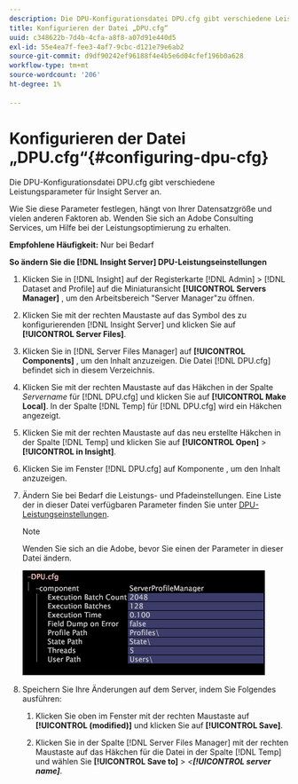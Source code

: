 ```yaml
---
description: Die DPU-Konfigurationsdatei DPU.cfg gibt verschiedene Leistungsparameter für Insight Server an.
title: Konfigurieren der Datei „DPU.cfg“
uuid: c348622b-7d4b-4cfa-a8f8-a07d91e440d5
exl-id: 55e4ea7f-fee3-4af7-9cbc-d121e79e6ab2
source-git-commit: d9df90242ef96188f4e4b5e6d04cfef196b0a628
workflow-type: tm+mt
source-wordcount: '206'
ht-degree: 1%

---
```


# Konfigurieren der Datei „DPU.cfg“{#configuring-dpu-cfg}

Die DPU-Konfigurationsdatei DPU.cfg gibt verschiedene Leistungsparameter für Insight Server an.

Wie Sie diese Parameter festlegen, hängt von Ihrer Datensatzgröße und vielen anderen Faktoren ab. Wenden Sie sich an Adobe Consulting Services, um Hilfe bei der Leistungsoptimierung zu erhalten.

**Empfohlene Häufigkeit:** Nur bei Bedarf

**So ändern Sie die  [!DNL Insight Server] DPU-Leistungseinstellungen**

1. Klicken Sie in [!DNL Insight] auf der Registerkarte [!DNL Admin] > [!DNL Dataset and Profile] auf die Miniaturansicht **[!UICONTROL Servers Manager]** , um den Arbeitsbereich &quot;Server Manager&quot;zu öffnen.
1. Klicken Sie mit der rechten Maustaste auf das Symbol des zu konfigurierenden [!DNL Insight Server] und klicken Sie auf **[!UICONTROL Server Files]**.
1. Klicken Sie in [!DNL Server Files Manager] auf **[!UICONTROL Components]** , um den Inhalt anzuzeigen. Die Datei [!DNL DPU.cfg] befindet sich in diesem Verzeichnis.
1. Klicken Sie mit der rechten Maustaste auf das Häkchen in der Spalte *Servername* für [!DNL DPU.cfg] und klicken Sie auf **[!UICONTROL Make Local]**. In der Spalte [!DNL Temp] für [!DNL DPU.cfg] wird ein Häkchen angezeigt.
1. Klicken Sie mit der rechten Maustaste auf das neu erstellte Häkchen in der Spalte [!DNL Temp] und klicken Sie auf **[!UICONTROL Open]** > **[!UICONTROL in Insight]**.
1. Klicken Sie im Fenster [!DNL DPU.cfg] auf Komponente , um den Inhalt anzuzeigen.
1. Ändern Sie bei Bedarf die Leistungs- und Pfadeinstellungen. Eine Liste der in dieser Datei verfügbaren Parameter finden Sie unter [DPU-Leistungseinstellungen](../../../home/c-inst-svr/c-cfg-stgs-ref/c-dpu-perf-stgs.md#concept-477c4c526de44bda84176e62266c3df1).

   >[!NOTE]
   >
   >Wenden Sie sich an die Adobe, bevor Sie einen der Parameter in dieser Datei ändern.

   ![](assets/cfg_DPU_egvalues.png)

1. Speichern Sie Ihre Änderungen auf dem Server, indem Sie Folgendes ausführen:

   1. Klicken Sie oben im Fenster mit der rechten Maustaste auf **[!UICONTROL (modified)]** und klicken Sie auf **[!UICONTROL Save]**.

   1. Klicken Sie in der Spalte [!DNL Server Files Manager] mit der rechten Maustaste auf das Häkchen für die Datei in der Spalte [!DNL Temp] und wählen Sie **[!UICONTROL Save to]** > *&lt;**[!UICONTROL server name]***.
